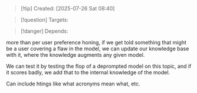 
>[!tip] Created: [2025-07-26 Sat 08:40]

>[!question] Targets: 

>[!danger] Depends: 

more than per user preference honing, if we get told something that might be a user covering a flaw in the model, we can update our knowledge base with it, where the knowledge augments any given model.

We can test it by testing the flop of a deprompted model on this topic, and if it scores badly, we add that to the internal knowledge of the model.

Can include htings like what acronyms mean what, etc.